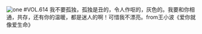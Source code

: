 ![one](http://image.wufazhuce.com/FtdQ0gjoSKV8nMxSXcYeDpZy__Y7)
#VOL.614
我不要孤独，孤独是丑的，令人作呕的，灰色的。我要和你相通，共存，还有你的温暖，都是迷人的啊！可惜我不漂亮。from王小波《爱你就像爱生命》
